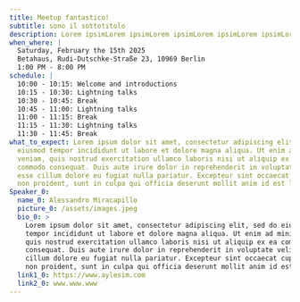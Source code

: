 ```yaml
---
title: Meetup fantastico!
subtitle: sono il sottotitolo
description: Lorem ipsimLorem ipsimLorem ipsimLorem ipsimLorem ipsimLorem ipsim
when_where: |
  Saturday, February the 15th 2025
  Betahaus, Rudi-Dutschke-Straße 23, 10969 Berlin
  1:00 PM - 8:00 PM
schedule: |
  10:00 - 10:15: Welcome and introductions
  10:15 - 10:30: Lightning talks
  10:30 - 10:45: Break
  10:45 - 11:00: Lightning talks
  11:00 - 11:15: Break
  11:15 - 11:30: Lightning talks
  11:30 - 11:45: Break
what_to_expect: Lorem ipsum dolor sit amet, consectetur adipiscing elit, sed do
  eiusmod tempor incididunt ut labore et dolore magna aliqua. Ut enim ad minim
  veniam, quis nostrud exercitation ullamco laboris nisi ut aliquip ex ea
  commodo consequat. Duis aute irure dolor in reprehenderit in voluptate velit
  esse cillum dolore eu fugiat nulla pariatur. Excepteur sint occaecat cupidatat
  non proident, sunt in culpa qui officia deserunt mollit anim id est laborum.
Speaker_0:
  name_0: Alessandro Miracapillo
  picture_0: /assets/images.jpeg
  bio_0: >
    Lorem ipsum dolor sit amet, consectetur adipiscing elit, sed do eiusmod
    tempor incididunt ut labore et dolore magna aliqua. Ut enim ad minim veniam,
    quis nostrud exercitation ullamco laboris nisi ut aliquip ex ea commodo
    consequat. Duis aute irure dolor in reprehenderit in voluptate velit esse
    cillum dolore eu fugiat nulla pariatur. Excepteur sint occaecat cupidatat
    non proident, sunt in culpa qui officia deserunt mollit anim id est laborum
  link1_0: https://www.aylesim.com
  link2_0: www.www.www
---
```

